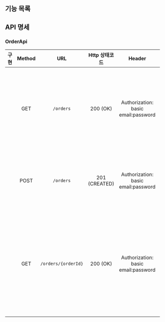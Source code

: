 ## 기능 목록

## API 명세

### OrderApi

| 구현 | Method |         URL         |   Http 상태코드   |                 Header                  | Request                                                               | Response|      Location       |       설명       |
|:--:|:------:|:-------------------:|:-------------:|:---------------------------------------:|:----------------------------------------------------------------------|:-------|:-------------------:|:--------------:|
|    |  GET   |      `/orders`      |   200 (OK)    | Authorization: basic<br/>email:password | -                                                                     | -      |          -          | 사용자의 주문을 조회한다. |
|    |  POST  |      `/orders`      | 201 (CREATED) | Authorization: basic<br/>email:password | {<br/><tab/><tab/>"cartIds": [1, 2, 3],<br/><tab/>"point": 1000<br/>} |-| `/orders/{orderId}` |   사용자가 주문한다.   |
|    |  GET   | `/orders/{orderId}` |   200 (OK)    | Authorization: basic<br/>email:password | -                                                                     |-|          -          |   해당 주문의 상세 정보를 조회한다.  |
